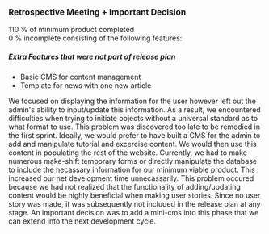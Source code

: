 <h3>Retrospective Meeting + Important Decision</h3>
110 % of minimum product completed <br />
0 % incomplete consisting of the following features:
<h5>Extra Features that were not part of release plan</h5>
<ul> 
<li>Basic CMS for content management</li>
<li>Template for news with one new article</li>
</ul>

We focused on displaying the information for the user however left out the admin's ability to input/update this information. As a result, we encountered difficulties when trying to initiate objects without a universal standard as to what format to use. This problem was discovered too late to be remedied in the first sprint. Ideally, we would prefer to have built a CMS for the admin to add and manipulate tutorial and excercise content. We would then use this content in populating the rest of the website. Currently, we had to make numerous make-shift temporary forms or directly manipulate the database to include the necassary information for our minimum viable product. This increased our net development time unnecassarily. This problem occured because we had not realized that the functionality of adding/updating content would be highly beneficial when making user stories. Since no user story was made, it was subsequently not included in the release plan at any stage. An important decision was to add a mini-cms into this phase that we can extend into the next development cycle.


